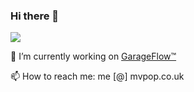 ### Hi there 👋

![](https://komarev.com/ghpvc/?username=your-github-username&color=brightgreen)

🔭 I’m currently working on [ GarageFlow™ ](https://garageflow.co.uk)

📫 How to reach me: me [@] mvpop.co.uk


<!--
**mvpopuk/mvpopuk** is a ✨ _special_ ✨ repository because its `README.md` (this file) appears on your GitHub profile.

Here are some ideas to get you started:

- 🔭 I’m currently working on ...
- 🌱 I’m currently learning ...
- 👯 I’m looking to collaborate on ...
- 🤔 I’m looking for help with ...
- 💬 Ask me about ...
- 📫 How to reach me: ...
- 😄 Pronouns: ...
- ⚡ Fun fact: ...
-->
